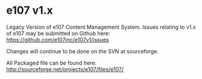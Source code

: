 e107 v1.x
=========

Legacy Version of e107 Content Management System. Issues relating to v1.x of e107 may be submitted on Github here:
https://github.com/e107inc/e107v1/issues


Changes will continue to be done on the SVN at sourceforge. 

All Packaged file can be found here: http://sourceforge.net/projects/e107/files/e107/
